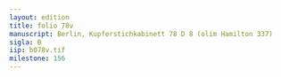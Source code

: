 ```yaml
---
layout: edition
title: folio 78v
manuscript: Berlin, Kupferstichkabinett 78 D 8 (olim Hamilton 337)
sigla: B
iip: b078v.tif
milestone: 156
---
```

